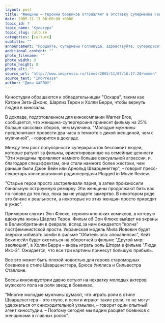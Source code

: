 ```yaml
---
layout: post
title: "Женщины – героини боевиков отправляют в отставку суперменов Голливуда"
date: 2005-11-13 00:00:00 +0000
topic_id: 7
topic_name: "Культура"
topic_slug: culture
categories: [culture]
subtitle: ""
announcement: "Прощайте, супермены Голливуда, здравствуйте, суперкрасотки! Женщины – героини боевиков сегодня намного более популярны среди кинозрителей, чем традиционные герои с \"гранитной челюстью\"."
additional_content: ""
photo_filename: ""
photo_width: 0
photo_height: 0
photo_alt: ""
source_url: "http://www.inopressa.ru/times/2005/11/07/16:17:20/women"
source_text: "InoPressa"
author: "Джон ХАРЛОУ"
---
```

Киностудии обращаются к обладательницам "Оскара", таким как Кэтрин Зета-Джонс, Шарлиз Терон и Холли Берри, чтобы вернуть людей в кинозалы.

В докладе, подготовленном для кинокомпании Warner Bros, сообщается, что женщина-супергероиня принесет фильму на 25% больше кассовых сборов, чем мужчина. "Молодые мужчины предпочитают провести два часа в темноте с дикой женщиной, чем с мужчиной", – говорится в докладе.

Между тем рост популярности суперкрасоток беспокоит людей, которые ратуют за фильмы, ориентированные на семейные ценности. "Эти женщины проявляют намного больше сексуальной агрессии, и, благодаря спецэффектам, они стали намного более жестоки, чем раньше были Джон Вейн или Арнольд Шварценеггер", – говорит пресс-секретарь консервативной радиопередачи Plugged in Movie Review.

"Старые герои просто застреливали парня, а затем произносили банальную остроумную ремарку. Эти женщины продолжают бить вас по голове до тех пор, пока вы не упадете замертво. В некотором роде это ближе к реальности, а некоторые из этих женщин просто приводят в ужас".

Примером служит Эон Флюкс, героиня японских комиксов, в которую вдохнула жизнь Шарлиз Терон. Фильм об Эон Флюкс выйдет на экраны в Великобритании в феврале, вслед за ним ожидается "волна" постфеминистской ярости. Украинская модель Мила Йовович будет зверски избивать зомби в фильме "Обитель зла: апокалипсис", Кейт Бекинсейл будет охотиться на оборотней в фильме "Другой мир: эволюция", а Холли Берри – вновь играть роль Шторм в фильме "Люди Икс-3". Ожидается, что все три картины принесут большую прибыль.

Все это может быть плохой новостью для героев старомодных боевиков в стиле Шварценеггера, Брюса Уиллиса и Сильвестра Сталлоне.

Боссы киноиндустрии давно сетуют на нехватку молодых актеров мужского пола на роли звезд в боевиках.

"Многие молодые мужчины думают, что играть роли в стиле Шварценеггера – это глупо, и если и играют такие роли, то не могут удержаться от снисходительной ухмылки, – говорит один опытный агент киностудии. – Поэтому сегодня мы видим расцвет боевиков с женщинами в главных ролях".
